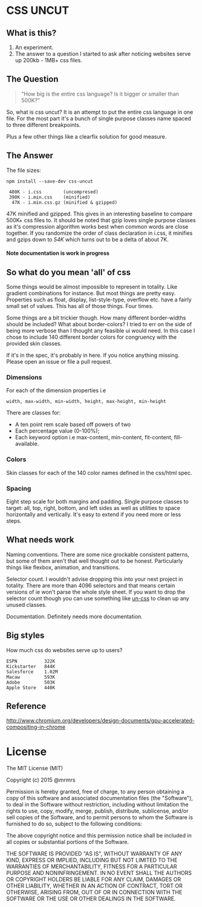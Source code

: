 # CSS UNCUT

## What is this?

1. An experiment.
2. The answer to a question I started to ask after noticing websites serve up 200kb - 1MB+ css files.

## The Question

> "How big is the entire css language? Is it bigger or smaller than 500K?"

So, what is css uncut? It is an attempt to put the entire css language in one file.
For the most part it's a bunch of single purpose classes name spaced to three different breakpoints.

Plus a few other things like a clearfix solution for good measure.

## The Answer

The file sizes:

```
npm install --save-dev css-uncut
```

```
 480K - i.css        (uncompresed)
 390K - i.min.css    (minified)
  47K - i.min.css.gz (minified & gzipped)
```

47K minified and gzipped. This gives in an interesting baseline to compare 500K+ css files to.
It should be noted that gzip loves single purpose classes as it's compression algorithm
works best when common words are close together.
If you randomize the order of class declaration in i.css,
it minifies and gzips down to *54K* which turns out to be a delta of about 7K.

#### Note documentation is work in progress

## So what do you mean 'all' of css

Some things would be almost impossible to represent in totality. Like gradient combinations for instance.
But most things are pretty easy. Properties such as float, display, list-style-type, overflow etc.
have a fairly small set of values. This has all of those things. Four times.

Some things are a bit trickier though. How many different border-widths should be included? What about
border-colors? I tried to err on the side of being more verbose than I thought any feasible ui would need.
In this case I chose to include 140 different border colors for congruency with the provided skin classes.

If it's in the spec, it's probably in here. If you notice anything missing. Please open an issue or file a pull
request.

### Dimensions

For each of the dimension properties i.e
```
width, max-width, min-width, height, max-height, min-height
```
There are classes for:
* A ten point rem scale based off powers of two
* Each percentage value (0-100%);
* Each keyword option i.e max-content, min-content, fit-content, fill-available.

### Colors

Skin classes for each of the 140 color names defined in the css/html spec.

### Spacing

Eight step scale for both margins and padding.
Single purpose classes to target: all, top, right, bottom, and left sides as well
as utilities to space horizontally  and vertically. It's easy to extend if you need more or less
steps.

## What needs work

Naming conventions. There are some nice grockable consistent patterns, but some of them aren't that
well thought out to be honest. Particularly things like flexbox, animation, and transitions.

Selector count. I wouldn't advise dropping this into your next project in totality.
There are more than 4096 selectors and that means certain versions of ie won't parse
the whole style sheet. If you want to drop the selector count though you can use something like [un-css](https://github.com/giakki/uncss)
to clean up any unused classes.

Documentation. Definitely needs more documentation.

## Big styles

How much css do websites serve up to users?

```
ESPN          322K
Kickstarter   844K
Salesforce    1.02M
Macaw         593K
Adobe         503K
Apple Store   440K
```

## Reference

http://www.chromium.org/developers/design-documents/gpu-accelerated-compositing-in-chrome

# License

The MIT License (MIT)

Copyright (c) 2015 @mrmrs

Permission is hereby granted, free of charge, to any person obtaining a copy
of this software and associated documentation files (the "Software"), to deal
in the Software without restriction, including without limitation the rights
to use, copy, modify, merge, publish, distribute, sublicense, and/or sell
copies of the Software, and to permit persons to whom the Software is
furnished to do so, subject to the following conditions:

The above copyright notice and this permission notice shall be included in
all copies or substantial portions of the Software.

THE SOFTWARE IS PROVIDED "AS IS", WITHOUT WARRANTY OF ANY KIND, EXPRESS OR
IMPLIED, INCLUDING BUT NOT LIMITED TO THE WARRANTIES OF MERCHANTABILITY,
FITNESS FOR A PARTICULAR PURPOSE AND NONINFRINGEMENT. IN NO EVENT SHALL THE
AUTHORS OR COPYRIGHT HOLDERS BE LIABLE FOR ANY CLAIM, DAMAGES OR OTHER
LIABILITY, WHETHER IN AN ACTION OF CONTRACT, TORT OR OTHERWISE, ARISING FROM,
OUT OF OR IN CONNECTION WITH THE SOFTWARE OR THE USE OR OTHER DEALINGS IN
THE SOFTWARE.
